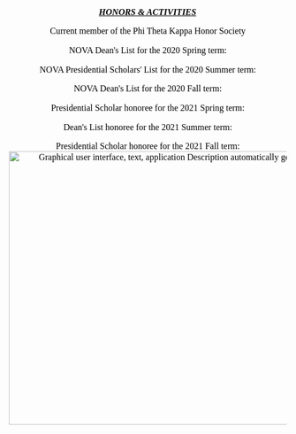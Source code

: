<html>

<head>
<meta http-equiv=Content-Type content="text/html; charset=windows-1252">
<meta name=Generator content="Microsoft Word 15 (filtered)">
<style>
<!--
 /* Font Definitions */
 @font-face
	{font-family:"Cambria Math";
	panose-1:2 4 5 3 5 4 6 3 2 4;}
@font-face
	{font-family:Cambria;
	panose-1:2 4 5 3 5 4 6 3 2 4;}
 /* Style Definitions */
 p.MsoNormal, li.MsoNormal, div.MsoNormal
	{margin-top:0in;
	margin-right:0in;
	margin-bottom:.15pt;
	margin-left:1.2pt;
	text-indent:-.5pt;
	line-height:107%;
	font-size:12.0pt;
	font-family:"Cambria",serif;
	color:black;}
h1
	{mso-style-link:"Heading 1 Char";
	margin-top:0in;
	margin-right:0in;
	margin-bottom:0in;
	margin-left:1.2pt;
	text-indent:-.5pt;
	line-height:107%;
	page-break-after:avoid;
	font-size:12.0pt;
	font-family:"Cambria",serif;
	color:black;}
span.Heading1Char
	{mso-style-name:"Heading 1 Char";
	mso-style-link:"Heading 1";
	font-family:"Cambria",serif;
	color:black;
	font-weight:bold;}
.MsoChpDefault
	{font-family:"Calibri",sans-serif;}
.MsoPapDefault
	{margin-bottom:8.0pt;
	line-height:107%;}
@page WordSection1
	{size:8.5in 11.0in;
	margin:1.0in 52.55pt 1.0in 34.55pt;}
div.WordSection1
	{page:WordSection1;}
-->
</style>

</head>

<body lang=EN-US style='word-wrap:break-word'>

<div class=WordSection1>

<h1 align=center style='margin-left:.5pt;text-align:center'><i><u>HONORS &amp;
ACTIVITIES</u></i></h1>

<p class=MsoNormal>&nbsp;</p>

<p class=MsoNormal align=center style='text-align:center'>Current member of the
Phi Theta Kappa Honor Society</p>

<p class=MsoNormal align=center style='text-align:center'>&nbsp;</p>

<p class=MsoNormal align=center style='text-align:center'>NOVA Dean's List for
the 2020 Spring term: </p>

<p class=MsoNormal align=center style='text-align:center'>&nbsp;</p>

<p class=MsoNormal align=center style='text-align:center'>NOVA Presidential
Scholars' List for the 2020 Summer term:</p>

<p class=MsoNormal align=center style='text-align:center'>&nbsp;</p>

<p class=MsoNormal align=center style='text-align:center'>NOVA Dean's List for
the 2020 Fall term:</p>

<p class=MsoNormal align=center style='text-align:center'>&nbsp;</p>

<p class=MsoNormal align=center style='text-align:center'>Presidential Scholar honoree
for the 2021 Spring term:</p>

<p class=MsoNormal align=center style='text-align:center'>&nbsp;</p>

<p class=MsoNormal align=center style='text-align:center'>Dean's List honoree
for the 2021 Summer term:</p>

<p class=MsoNormal align=center style='text-align:center'>&nbsp;</p>

<p class=MsoNormal align=center style='text-align:center'>Presidential Scholar
honoree for the 2021 Fall term:</p>

<p class=MsoNormal align=center style='text-align:center'><img width=594
height=494 id="Picture 6" src="Nova%20Honors%20&amp;%20Awards_files/image001.png"
alt="Graphical user interface, text, application&#10;&#10;Description automatically generated"></p>

<p class=MsoNormal align=center style='text-align:center'>&nbsp;</p>

<p class=MsoNormal>&nbsp;</p>

</div>

</body>

</html>
